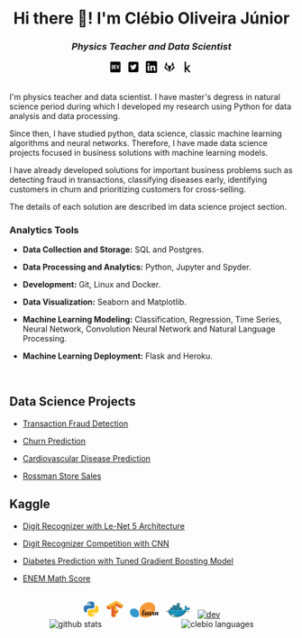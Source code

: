 <h1 align="center">Hi there 👋! I'm Clébio Oliveira Júnior</h1>

<h3 align="center"><i>Physics Teacher and Data Scientist</i></h3>

<div align="center">
    <a href="https://www.dev.to/juniorcl" target="_blank" ><img src="icons/dev-black.svg" alt="dev" width="4%" lenght="4%"></a>&nbsp;&nbsp;
    <a href="https://www.twitter.com/clebioojunior" target="_blank"><img src="icons/twitter-black.svg" alt="dev" width="4%" lenght="4%"></a>&nbsp;&nbsp;
    <a href="https://www.linkedin.com/in/clebiojunior" target="_blank"><img src="icons/linkedin-black.svg" alt="dev" width="4%" lenght="4%"></a>&nbsp;&nbsp;
    <a href="https://www.gitlab.com/juniorcl" target="_blank"><img src="icons/gitlab-black.svg" alt="dev" width="4%" lenght="4%"></a>&nbsp;&nbsp;
    <a href="https://www.kaggle.com/juniorcl" target="_blank"><img src="icons/kaggle-k-black.svg" alt="dev" width="4%" lenght="4%"></a>
</div>

<br>

I'm physics teacher and data scientist. I have master's degress in natural science period during which I developed my research using Python for data analysis and data processing. 

Since then, I have studied python, data science, classic machine learning algorithms and neural networks. Therefore, I have made data science projects focused in business solutions with machine learning models.

I have already developed solutions for important business problems such as detecting fraud in transactions, classifying diseases early, identifying customers in churn and prioritizing customers for cross-selling.

The details of each solution are described im data science project section.

### Analytics Tools

* **Data Collection and Storage:** SQL and Postgres.

* **Data Processing and Analytics:** Python, Jupyter and Spyder.

* **Development:** Git, Linux and Docker.

* **Data Visualization:** Seaborn and Matplotlib.

* **Machine Learning Modeling:** Classification, Regression, Time Series, Neural Network, Convolution Neural Network and Natural Language Processing.

* **Machine Learning Deployment:** Flask and Heroku.

<br>

## Data Science Projects

* [Transaction Fraud Detection](https://github.com/juniorcl/transaction-fraud-detection)


* [Churn Prediction](https://github.com/juniorcl/churn-prediction)

* [Cardiovascular Disease Prediction](https://github.com/juniorcl/cardiovascular-disease-prediction)

* [Rossman Store Sales](https://github.com/juniorcl/rossman-store-sales)

## Kaggle

*  [Digit Recognizer with Le-Net 5 Architecture](https://www.kaggle.com/juniorcl/lenet-5-cnn-architecture-digit-recognizer)

*  [Digit Recognizer Competition with CNN](https://www.kaggle.com/juniorcl/cnn-digit-recognizer-0-99178-score)

*  [Diabetes Prediction with Tuned Gradient Boosting Model](https://www.kaggle.com/juniorcl/diabetesclassification-tunedgradientboosting-90)

* [ENEM Math Score](https://www.kaggle.com/juniorcl/mathenemscores-linearregression-accuracy-90)

<br>

<div align="center">
    <a href="https://www.python.org" target="_blank"><img src="icons/python.svg" alt="python" width="6%" lenght="6%"></a>&nbsp;&nbsp;
    <a href="https://www.tensorflow.org" target="_blank"><img src="icons/tensorflow.svg" alt="python" width="6%" lenght="6%"></a>&nbsp;&nbsp;
    <a href="https://scikit-learn.org/stable/" target="_blank"><img src="icons/scikit-learn.svg" alt="python" width="10%" lenght="10%"></a>&nbsp;&nbsp;
    <a href="https://www.docker.com/" target="_blank"><img src="icons/docker.svg" atl="docker" width="9%" lenght="9%"></a>&nbsp;&nbsp;
    <a href="https://www.linux.org" target="_blank"><img src="icons/linux.ico" alt="dev" width="6%" lenght="6%"></a>
</div>

<div style="display: flex;justify-content: space-around;" align="center">
	<img src="https://github-readme-stats.vercel.app/api?username=juniorcl&hide=contribs,prs&show_icons=true&hide_border=true&title_color=000" alt="github stats">
	<img src="https://github-readme-stats.vercel.app/api/top-langs/?username=juniorcl&layout=compact&hide_border=true&title_color=000" alt="clebio languages">
</div>



<!--<h2><img src="icons/kaggle.svg"length="11%" width="11%"></h2>-->

<!--<p>&nbsp;<img align="center" src="https://github-readme-stats.vercel.app/api?username=juniorcl&show_icons=true" alt="juniorcl" /></p> 
-->

<!--
**juniorcl/juniorcl** is a ✨ _special_ ✨ repository because its `README.md` (this file) appears on your GitHub profile.

Here are some ideas to get you started:

- 🔭 I’m currently working on ...
- 🌱 I’m currently learning ...
- 👯 I’m looking to collaborate on ...
- 🤔 I’m looking for help with ...
- 💬 Ask me about ...
- 📫 How to reach me: ...
- 😄 Pronouns: ...
- ⚡ Fun fact: ...
-->